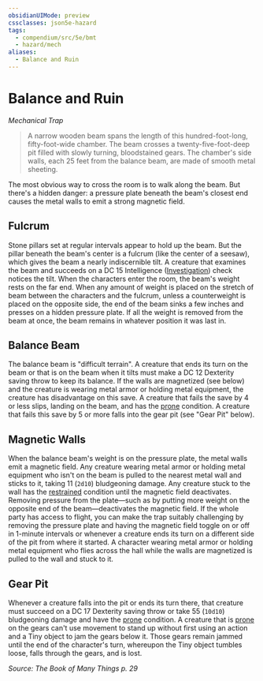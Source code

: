 ```yaml
---
obsidianUIMode: preview
cssclasses: json5e-hazard
tags:
  - compendium/src/5e/bmt
  - hazard/mech
aliases:
  - Balance and Ruin
---
```

# Balance and Ruin
*Mechanical Trap*  

> A narrow wooden beam spans the length of this hundred-foot-long, fifty-foot-wide chamber. The beam crosses a twenty-five-foot-deep pit filled with slowly turning, bloodstained gears. The chamber's side walls, each 25 feet from the balance beam, are made of smooth metal sheeting.

The most obvious way to cross the room is to walk along the beam. But there's a hidden danger: a pressure plate beneath the beam's closest end causes the metal walls to emit a strong magnetic field.

## Fulcrum

Stone pillars set at regular intervals appear to hold up the beam. But the pillar beneath the beam's center is a fulcrum (like the center of a seesaw), which gives the beam a nearly indiscernible tilt. A creature that examines the beam and succeeds on a DC 15 Intelligence ([Investigation](2-Mechanics/CLI/rules/skills.md#Investigation)) check notices the tilt. When the characters enter the room, the beam's weight rests on the far end. When any amount of weight is placed on the stretch of beam between the characters and the fulcrum, unless a counterweight is placed on the opposite side, the end of the beam sinks a few inches and presses on a hidden pressure plate. If all the weight is removed from the beam at once, the beam remains in whatever position it was last in.

## Balance Beam

The balance beam is "difficult terrain". A creature that ends its turn on the beam or that is on the beam when it tilts must make a DC 12 Dexterity saving throw to keep its balance. If the walls are magnetized (see below) and the creature is wearing metal armor or holding metal equipment, the creature has disadvantage on this save. A creature that fails the save by 4 or less slips, landing on the beam, and has the [prone](2-Mechanics/CLI/rules/conditions.md#prone) condition. A creature that fails this save by 5 or more falls into the gear pit (see "Gear Pit" below).

## Magnetic Walls

When the balance beam's weight is on the pressure plate, the metal walls emit a magnetic field. Any creature wearing metal armor or holding metal equipment who isn't on the beam is pulled to the nearest metal wall and sticks to it, taking 11 (`2d10`) bludgeoning damage. Any creature stuck to the wall has the [restrained](2-Mechanics/CLI/rules/conditions.md#restrained) condition until the magnetic field deactivates. Removing pressure from the plate—such as by putting more weight on the opposite end of the beam—deactivates the magnetic field. If the whole party has access to flight, you can make the trap suitably challenging by removing the pressure plate and having the magnetic field toggle on or off in 1-minute intervals or whenever a creature ends its turn on a different side of the pit from where it started. A character wearing metal armor or holding metal equipment who flies across the hall while the walls are magnetized is pulled to the wall and stuck to it.

## Gear Pit

Whenever a creature falls into the pit or ends its turn there, that creature must succeed on a DC 17 Dexterity saving throw or take 55 (`10d10`) bludgeoning damage and have the [prone](2-Mechanics/CLI/rules/conditions.md#prone) condition. A creature that is [prone](2-Mechanics/CLI/rules/conditions.md#prone) on the gears can't use movement to stand up without first using an action and a Tiny object to jam the gears below it. Those gears remain jammed until the end of the character's turn, whereupon the Tiny object tumbles loose, falls through the gears, and is lost.

*Source: The Book of Many Things p. 29*